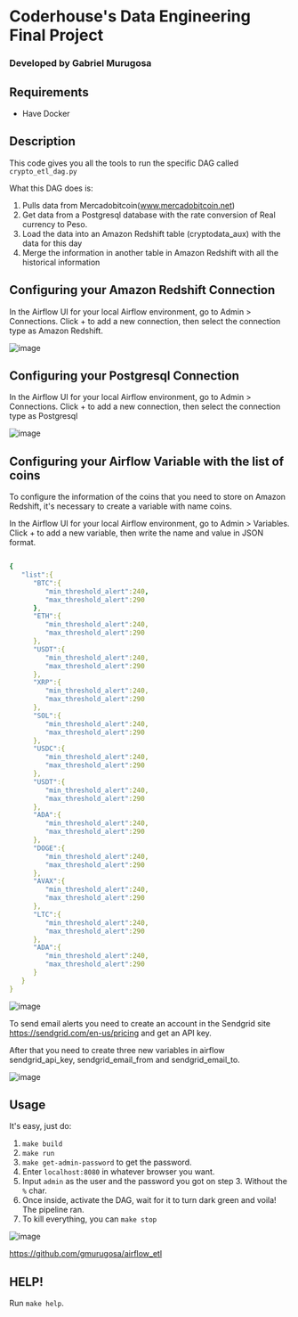 # Coderhouse's Data Engineering Final Project
### Developed by Gabriel Murugosa

## Requirements
- Have Docker

## Description
This code gives you all the tools to run the specific DAG called `crypto_etl_dag.py`

What this DAG does is:

1. Pulls data from Mercadobitcoin(www.mercadobitcoin.net)
2. Get data from a Postgresql database with the rate conversion of Real currency to Peso.
3. Load the data into an Amazon Redshift table (cryptodata_aux) with the data for this day
4. Merge the information in another table in Amazon Redshift with all the historical information 

## Configuring your Amazon Redshift Connection
In the Airflow UI for your local Airflow environment, go to Admin > Connections. Click + to add a new connection, then select the connection type as Amazon Redshift.

![image](https://github.com/gmurugosa/airflow_etl/assets/5313359/74af1ee0-d77a-4de4-a739-02bc3c9f34ad)

## Configuring your Postgresql Connection
In the Airflow UI for your local Airflow environment, go to Admin > Connections. Click + to add a new connection, then select the connection type as Postgresql

![image](https://github.com/gmurugosa/airflow_etl/assets/5313359/086b5ebd-33b7-4f8f-81e3-1e016b65cd55)


## Configuring your Airflow Variable with the list of coins
To configure the information of the coins that you need to store on Amazon Redshift, it's necessary to create a variable with name coins.

In the Airflow UI for your local Airflow environment, go to Admin > Variables. Click + to add a new variable, then write the name and value in JSON format.

```yaml

{
   "list":{
      "BTC":{
         "min_threshold_alert":240,
         "max_threshold_alert":290
      },
      "ETH":{
         "min_threshold_alert":240,
         "max_threshold_alert":290
      },
      "USDT":{
         "min_threshold_alert":240,
         "max_threshold_alert":290
      },
      "XRP":{
         "min_threshold_alert":240,
         "max_threshold_alert":290
      },
      "SOL":{
         "min_threshold_alert":240,
         "max_threshold_alert":290
      },
      "USDC":{
         "min_threshold_alert":240,
         "max_threshold_alert":290
      },
      "USDT":{
         "min_threshold_alert":240,
         "max_threshold_alert":290
      },
      "ADA":{
         "min_threshold_alert":240,
         "max_threshold_alert":290
      },
      "DOGE":{
         "min_threshold_alert":240,
         "max_threshold_alert":290
      },
      "AVAX":{
         "min_threshold_alert":240,
         "max_threshold_alert":290
      },
      "LTC":{
         "min_threshold_alert":240,
         "max_threshold_alert":290
      },
      "ADA":{
         "min_threshold_alert":240,
         "max_threshold_alert":290
      }
   }
}
```

![image](https://github.com/gmurugosa/airflow_etl/assets/5313359/a2509c46-e3d4-4347-a4f8-c32007623f9a)

To send email alerts you need to create an account in the Sendgrid site https://sendgrid.com/en-us/pricing and get an API key.

After that you need to create three new variables in airflow sendgrid_api_key, sendgrid_email_from and sendgrid_email_to.

![image](https://github.com/gmurugosa/airflow_etl/assets/5313359/f389bcb8-a2ae-404b-806f-b4a9bd792ddf)


## Usage
It's easy, just do:

1. `make build`
2. `make run`
3. `make get-admin-password` to get the password.
4. Enter `localhost:8080` in whatever browser you want.
5. Input `admin` as the user and the password you got on step 3. Without the `%` char.
6. Once inside, activate the DAG, wait for it to turn dark green and voila! The pipeline ran.
7. To kill everything, you can `make stop`

![image](https://github.com/gmurugosa/airflow_etl/assets/5313359/eee9ad75-2a60-461d-88f0-7577bcc12723)


https://github.com/gmurugosa/airflow_etl


## HELP!
Run `make help`.
